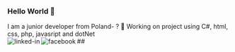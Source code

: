 ### Hello World :wave:
I am a junior developer from Poland- ?
💼 Working on project using C#, html, css, php, javasript and dotNet
<br>## [<img align="left" alt="linked-in" src="https://img.shields.io/badge/linkedin-%230077B5.svg?&style=for-the-badge&logo=linkedin&logoColor=white" />](https://www.linkedin.com/in/marek-wendlandt/)
[<img align="left" alt="facebook" src="https://img.shields.io/badge/facebook-%231877F2.svg?&style=for-the-badge&logo=facebook&logoColor=white" />](https://www.facebook.com/Marek.Wendlandt/)<br>
